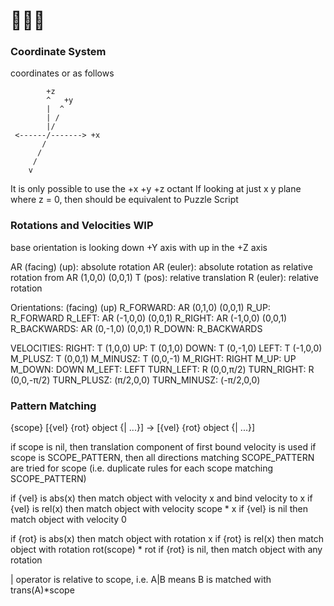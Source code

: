 # 🥔🧩📜

### Coordinate System

coordinates or as follows
```
        +z
        ^   +y
        |  ^
        | /
        |/
 <------/-------> +x
       /
      /
     /
    v
```
It is only possible to use the +x +y +z octant
If looking at just x y plane where z = 0, then should be equivalent to Puzzle Script



### Rotations and Velocities WIP

base orientation is looking down +Y axis with up in the +Z axis

AR (facing) (up): absolute rotation
AR (euler): absolute rotation as relative rotation from AR (1,0,0) (0,0,1)
T (pos): relative translation
R (euler): relative rotation

Orientations: (facing) (up)
R_FORWARD: AR (0,1,0) (0,0,1)
R_UP: R_FORWARD
R_LEFT: AR (-1,0,0) (0,0,1)
R_RIGHT: AR (-1,0,0) (0,0,1)
R_BACKWARDS: AR (0,-1,0) (0,0,1)
R_DOWN: R_BACKWARDS


VELOCITIES:
RIGHT: T (1,0,0)
UP: T (0,1,0)
DOWN: T (0,-1,0)
LEFT: T (-1,0,0)
M_PLUSZ: T (0,0,1)
M_MINUSZ: T (0,0,-1)
M_RIGHT: RIGHT
M_UP: UP
M_DOWN: DOWN
M_LEFT: LEFT
TURN_LEFT: R (0,0,π/2)
TURN_RIGHT: R (0,0,-π/2)
TURN_PLUSZ: (π/2,0,0)
TURN_MINUSZ: (-π/2,0,0)




### Pattern Matching

{scope} [{vel} {rot} object {| ...}] -> [{vel} {rot} object {| ...}]

if scope is nil, then translation component of first bound velocity is used
if scope is SCOPE_PATTERN, then all directions matching SCOPE_PATTERN are tried for scope (i.e. duplicate rules for each scope matching SCOPE_PATTERN)

if {vel} is abs(x) then match object with velocity x and bind velocity to x
if {vel} is rel(x) then match object with velocity scope * x
if {vel} is nil then match object with velocity 0

if {rot} is abs(x) then match object with rotation x
if {rot} is rel(x) then match object with rotation rot(scope) * rot
if {rot} is nil, then match object with any rotation

| operator is relative to scope, i.e. A|B means B is matched with trans(A)*scope
